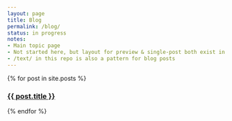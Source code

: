 ```yaml
---
layout: page
title: Blog
permalink: /blog/
status: in progress
notes:
- Main topic page
- Not started here, but layout for preview & single-post both exist in patterns repo
- /text/ in this repo is also a pattern for blog posts
---
```


{% for post in site.posts %}
<h3><a href="{{ post.url | relative_url }}">{{ post.title }}</a></h3>
{% endfor %}
